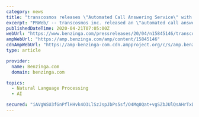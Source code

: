 ```yaml
---
category: news
title: "transcosmos releases \"Automated Call Answering Service\" with the power of speech recognition & intent inference algorithms"
excerpt: "PRWeb/ -- transcosmos inc. released an \"automated call answering service\" that utilizes \"BEDORE Voice Conversation,\" a"
publishedDateTime: 2020-04-21T07:05:00Z
webUrl: "https://www.benzinga.com/pressreleases/20/04/n15845146/transcosmos-releases-automated-call-answering-service-with-the-power-of-speech-recognition-intent-"
ampWebUrl: "https://amp.benzinga.com/amp/content/15845146"
cdnAmpWebUrl: "https://amp-benzinga-com.cdn.ampproject.org/c/s/amp.benzinga.com/amp/content/15845146"
type: article

provider:
  name: Benzinga.com
  domain: benzinga.com

topics:
  - Natural Language Processing
  - AI

secured: "iAVgWSU3fGnPflHHvk4O3LlSzJspJbPs5sf/O4Mq0Qat+vgSZbJUlQsAHrTxD5OxpUs2JOgYNLrW9QpIsf+qIwu2X2fFnL3zbAu8/sfU+ykv6yNjHyKMCeCFhWJR4RukDNUV0AdLTxTEWlURljFUZ/fHCeDVCBlgmFh5hqYSq8cw2unCgntmg67CHqua0nzGGi7bc4gjrHzMB6aSfLcP1ITquyoW5FDgnqDNl667FPQ+iaOX6erTdRIEZ2jCeZPQyKcUAF7mOOClOigiDYw5t1KQmTW7O3EWRmwQBalzntyVKCA94uAcplgDCFnG+C0H;rRnUEKWquOrthdZ6fHfiiQ=="
---
```


